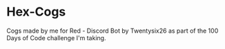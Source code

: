 # Hex-Cogs
Cogs made by me for Red - Discord Bot by Twentysix26 as part of the 100 Days of Code challenge I'm taking.
